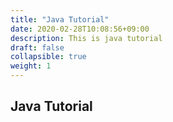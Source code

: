 ```yaml
---
title: "Java Tutorial"
date: 2020-02-28T10:08:56+09:00
description: This is java tutorial
draft: false
collapsible: true
weight: 1
---
```



## Java Tutorial